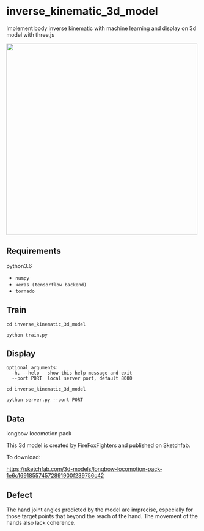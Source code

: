 # inverse_kinematic_3d_model

Implement body inverse kinematic with machine learning and display on 3d model with three.js

<img src="https://github.com/qianyuez/inverse_kinematic_3d_model/blob/master/data/ik_model.gif" width="500px">

## Requirements
python3.6
- `numpy`
- `keras (tensorflow backend)`
- `tornado`


## Train
`cd inverse_kinematic_3d_model`

`python train.py`


## Display
```
optional arguments:
  -h, --help   show this help message and exit
  --port PORT  local server port, default 8000
```

`cd inverse_kinematic_3d_model`

`python server.py --port PORT`


## Data 
longbow locomotion pack

This 3d model is created by FireFoxFighters and published on Sketchfab.

To download:

https://sketchfab.com/3d-models/longbow-locomotion-pack-1e6c169185574572891900f239756c42


## Defect
The hand joint angles predicted by the model are imprecise, especially for those target points that beyond the reach of the hand. The movement of the hands also lack coherence.
